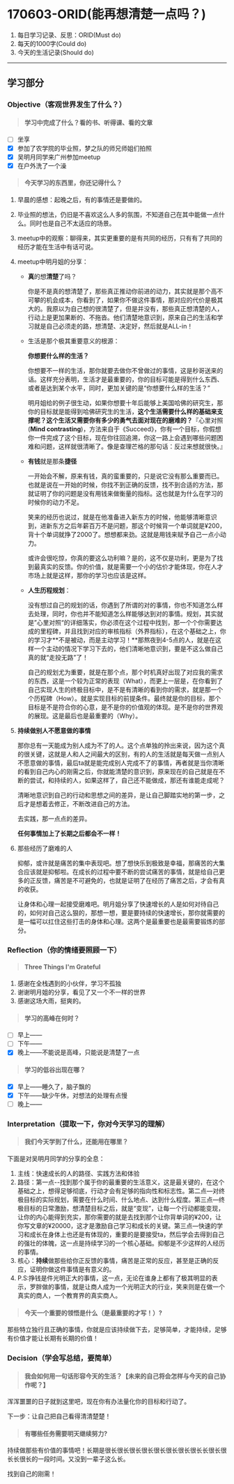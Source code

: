 # 170603-ORID(能再想清楚一点吗？)

1. 每日学习记录、反思：ORID(Must do)
2. 每天的1000字(Could do)
3. 今天的生活记录(Should do)

------

## 学习部分

### Objective（客观世界发生了什么？）

> #### 学习中完成了什么？看的书、听得课、看的文章

- [ ] 坐享
- [x] 参加了农学院的毕业照，梦之队的师兄师姐们拍照
- [x] 吴明月同学来广州参加meetup
- [x] 在户外洗了一个澡

> #### 今天学习的东西里，你还记得什么？

1. 早晨的感想：起晚之后，有的事情还是要做的。

2. 毕业照的想法，仍旧是不喜欢这么人多的氛围，不知道自己在其中能做一点什么。同时也是自己不太适应的场景。

3. meetup中的观察：聊得来，其实更重要的是有共同的经历，只有有了共同的经历才能在生活中有话可说。

4. meetup中明月姐的分享：

   - **真**的想**清楚**了吗？

     你是不是真的想清楚了，那些真正推动你前进的动力，其实就是那个高不可攀的机会成本，你看到了，如果你不做这件事情，那对应的代价是极其大的。我原以为自己想的很清楚了，但是并没有，那些真正想清楚的人，行动上是更加果断的、不拖沓。他们清楚地意识到，原来自己的生活和学习就是自己必须走的路，想清楚、决定好，然后就是ALL-in！

   - 生活是那个极其重要意义的根源：

     **你想要什么样的生活？**

     你想要不一样的生活，那你就要去做你不曾做过的事情，这是秒哥送来的话。这样充分表明，生活才是最重要的，你的目标可能是得到什么东西、或者是达到某个水平，同时，更加关键的是“你想要什么样的生活？”

     明月姐给的例子很生动，如果你想要十年后能够上美国哈佛的研究生，那你的目标就是能得到哈佛研究生的生活，**这个生活需要什么样的基础来支撑呢？这个生活又需要你有多少的勇气去面对现在的磨难的？**『心里对照(**Mind contrasting**)，方法来自于《Succeed》，你有一个目标，你假想你一件完成了这个目标，现在你往回追溯，你这一路上会遇到哪些问题困难和问题，这样就很清晰了。像是查理芒格的那句话：反过来想就很快。』

   - **有钱**就是那条**捷径**

     一开始会不解，原来有钱，真的蛮重要的，只是说它没有那么重要而已。也就是说在一开始的时候，你找不到正确的反馈，找不到合适的方法，那就证明了你的问题是没有用钱来做衡量的指标。这也就是为什么在学习的时候你的动力不足。

     笑来的经历也说过，就是在他准备进入新东方的时候，他能够清晰意识到，进新东方之后年薪百万不是问题，那这个时候背一个单词就是¥200，背十个单词就挣了2000了。想想都来劲。这就是用钱来赋予自己一点小动力。

     或许会很吃惊，你真的要这么功利嘛？是的，这不仅是功利，更是为了找到最真实的反馈。你的价值，就是需要一个小的估价才能体现，你在人才市场上就是这样，那你的学习也应该是这样。

   - **人生历程规划**：

     没有想过自己的规划的话，你遇到了所谓的对的事情，你也不知道怎么样去处理，同时，你也并不能知道怎么样能够达到对的事情。规划，其实就是”心里对照“的详细落实，你必须在这个过程中找到，那一个个你需要达成的里程碑，并且找到对应的审核指标（外界指标），在这个基础之上，你的学习才**不是被动，而是主动学习！**那熬夜到4-5点的人，就是在这样一个主动的情况下学习下去的，他们清晰地意识到，要是不这么做自己真的就“走投无路”了！

     自己的规划尤为重要，就是在那个点，那个时机真好出现了对应我的需求的东西，这是一个较为正常的表现（What），而更上一层是，在你看到了自己实现人生的终极目标中，是不是有清晰的看到你的需求，就是那一个个历程碑（How）。就是实现目标的前提条件。最终就是你的目标，那个目标是不是符合你的心意，是不是你的价值观的体现。是不是你的世界观的展现。这是最后也是最重要的（Why）。

5. **持续做别人不愿意做的事情**


   那你总有一天能成为别人成为不了的人。这个点单独的拎出来说，因为这个真的很关键，这就是人和人之间最大的区别，有的人的生活就是每天做一点别人不愿意做的事情，最后ta就是能完成别人完成不了的事情，再者就是当你清晰的看到自己内心的刚需之后，你就能清楚的意识到，原来现在的自己就是在不断的尝试，和持续的人，如果这样了，自己还不能做成，那还有谁能走成呢？

   清晰地意识到自己的行动和思想之间的差异，是让自己脚踏实地的第一步，之后才是想着去修正，不断改进自己的方法。

   去实践，那一点点的差异。

   **任何事情加上了长期之后都会不一样！**

6. 那些经历了磨难的人

   抑郁，或许就是痛苦的集中表现吧。想了想快乐到极致是幸福，那痛苦的大集合应该就是抑郁啦。在成长的过程中要不断的尝试痛苦的事情，就是给自己更多的正反馈，痛苦是不可避免的，也就是证明了在经历了痛苦之后，才会有真的收获。

   让身体和心理一起接受磨难吧。明月姐分享了快速增长的人是如何对待自己的，如何对自己这么狠的，那想一想，要是要持续的快速增长，那你就需要的是一幅可以扛住这些打击的身体和心理。这两个是最重要也是最需要锻炼的部分。

### Reflection（你的情绪要照顾一下）

> #### Three Things I'm Grateful

1. 感谢在全栈遇到的小伙伴，学习不孤独
2. 谢谢明月姐的分享，看见了又一个不一样的世界
3. 感谢这场大雨，挺爽的。

> #### 学习的高峰在何时？

- [ ] 早上——
- [ ] 下午——
- [x] 晚上——不能说是高峰，只能说是清楚了一点

> #### 学习的低谷出现在哪？

- [x] 早上——睡久了，脑子飘的
- [x] 下午——缺少午休，对想法的处理有点慢
- [ ] 晚上——

### Interpretation（提取一下，你对今天学习的理解）

> #### 我们今天学到了什么，还能用在哪里？

下面是对吴明月同学的分享的全息：

1. 主线：快速成长的人的路径、实践方法和体验
2. 路径：第一点--找到那个属于你的最重要的生活意义，这是最关键的，在这个基础之上，想得足够彻底，行动才会有足够的指向性和标志性。第二点—对终极目标的实际规划，需要在什么时间、什么地点、达到什么程度。第三点—终极目标的日常激励，想清楚目标之后，就是“变现”，让每一个行动都能变现，让你的内心能得到充实，那你需要的就是去找到那个让你背单词的¥200，让你写文章的¥20000，这才是激励自己学习和成长的关键。第三点—快速的学习和成长在身体上也还是有体现的，重要的是要接受ta，然后学会去得到自己的强壮的体魄，这一点是持续学习的一个核心基础。抑郁是不少这样的人经历的事情。
3. 核心：**持续**做那些给你正反馈的事情，痛苦是正常的反应，甚至是正确的反应，证明你做这件事情是有意义的。
4. P.S:挣钱是件光明正大的事情，这一点，无论在谁身上都有了极其明显的表示，罗胖做的事情，就是让商人成为一个光明正大的行业，笑来则是在做一个真实的商人，一个教育界的真实商人。



> #### 今天一个重要的领悟是什么（是最重要的才写！）?

那些特立独行且正确的事情，你就是应该持续做下去，足够简单，才能持续，足够有价值才能让长期有长期的价值！  

### Decision（学会写总结，要简单）

> #### 我会如何用一句话形容今天的生活？【未来的自己将会怎样与今天的自己协作呢？】

浑浑噩噩的日子就到这里吧，现在你有办法量化你的目标和行动了。

下一步：让自己把自己看得清清楚楚！

> #### 有哪些任务需要明天继续努力?

持续做那些有价值的事情吧！长期是很长很长很长很长很长很长很长很长长很长很长长很长的一段时间。又没到一辈子这么长。

找到自己的刚需！